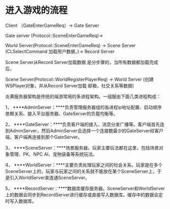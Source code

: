 # 进入游戏的流程

Client （GateEnterGameReq）-> Gate Server

Gate server  (Protocol::SceneEnterGameReq)-> 

World Server(Protocol::SceneEnterGameReq) -> Scene Server (CLSelectCommand 加载用户数据，)-> Record Server  

Scene Server从Record Server加载数据 是分步骤的，当所有数据都加载完成后，

Scene Server(Protocol::WorldRegisterPlayerReq) -> World Server (创建WSPlayer对象，并从Record Server加载 邮箱，社交关系等数据)

 

炎黄服务器架构是传统的端游常用的多进程架构。一组服由下面几类进程构成：

1，	***\*AdminServer：\****负责管理服务器组的各进程ip地址配置、启动顺序依赖关系、接入平台服务器、GateServer的负载均衡等。

2，	***\*GateServer：\****负责客户端的接入、消息分发广播等。客户端首先连到AdminServer，然后AdminServer会选择一个连接数最少的GateServer给客户端，客户端再连接到那个GateServer。

3，	***\*SceneServer：\****场景服务器。玩家主要玩法都在这里，包括场景对象管理、PK、NPC AI、宠物装备等系统玩法。

4，	***\*WorldServer：\****主要负责处理玩家之间的社会关系。玩家是在多个SceneServer上的，玩家与玩家之间的关系就不能放在某个SceneServer上，于是引入WorldServer来连通SceneServer。

5，	***\*RecordServer：\****数据库缓存服务器。SceneServer和WorldServer上的数据会同步到RecordServer进行缓存或直接写入数据库。缓存中的数据会定时写入数据库。